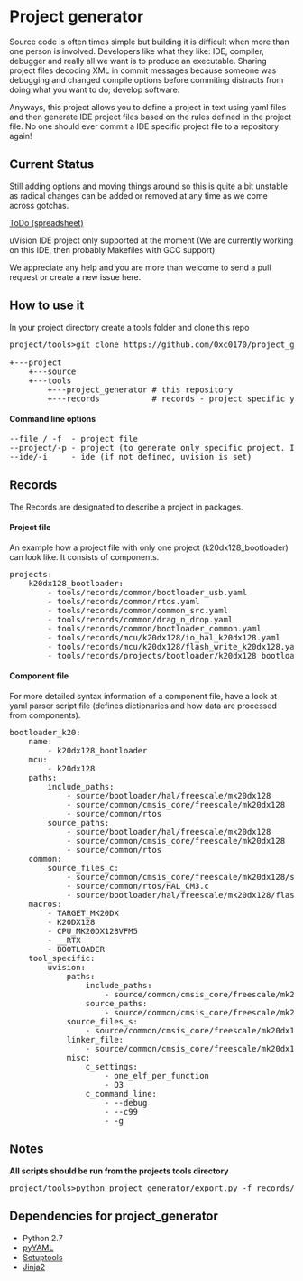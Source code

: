 Project generator
=========================
Source code is often times simple but building it is difficult when more than one person is involved.
Developers like what they like: IDE, compiler, debugger and really all we want is to produce an executable.
Sharing project files decoding XML in commit messages because someone was debugging and changed compile options
before commiting distracts from doing what you want to do; develop software.

Anyways, this project allows you to define a project in text using yaml files and then generate IDE project files
based on the rules defined in the project file. No one should ever commit a IDE specific project file to a repository again!

Current Status
-------------
Still adding options and moving things around so this is quite a bit unstable as radical changes can be added or
removed at any time as we come across gotchas.

[ToDo (spreadsheet)](https://docs.google.com/spreadsheets/d/1M413v3yVtD3YhSptgTLz715ctUT0Wa_--Df9jTVVDLQ/edit?usp=sharing)

uVision IDE project only supported at the moment (We are currently working on this IDE, then probably Makefiles with GCC support)

We appreciate any help and you are more than welcome to send a pull request or create a new issue here.

How to use it
------------
In your project directory create a tools folder and clone this repo

<pre>
project/tools>git clone https://github.com/0xc0170/project_generator.git

+---project
    +---source
    +---tools
        +---project_generator # this repository
        +---records           # records - project specific yaml files
</pre>

#### Command line options

<pre>
--file / -f  - project file
--project/-p - project (to generate only specific project. If not defined, it generates all projects withing a file).
--ide/-i     - ide (if not defined, uvision is set)
</pre>


Records
-----------

The Records are designated to describe a project in packages.

#### Project file
An example how a project file with only one project (k20dx128_bootloader) can look like. It consists of components.

<pre>
projects:
    k20dx128_bootloader:
        - tools/records/common/bootloader_usb.yaml
        - tools/records/common/rtos.yaml
        - tools/records/common/common_src.yaml
        - tools/records/common/drag_n_drop.yaml
        - tools/records/common/bootloader_common.yaml
        - tools/records/mcu/k20dx128/io_hal_k20dx128.yaml
        - tools/records/mcu/k20dx128/flash_write_k20dx128.yaml
        - tools/records/projects/bootloader/k20dx128_bootloader.yaml
</pre>

####  Component file

For more detailed syntax information of a component file, have a look at yaml parser script file (defines dictionaries and how data are processed from components).

<pre>
bootloader_k20:
    name:
        - k20dx128_bootloader
    mcu:
        - k20dx128
    paths:
        include_paths:
            - source/bootloader/hal/freescale/mk20dx128
            - source/common/cmsis_core/freescale/mk20dx128
            - source/common/rtos
        source_paths:
            - source/bootloader/hal/freescale/mk20dx128
            - source/common/cmsis_core/freescale/mk20dx128
            - source/common/rtos
    common:
        source_files_c:
            - source/common/cmsis_core/freescale/mk20dx128/system_MK20D5.c
            - source/common/rtos/HAL_CM3.c
            - source/bootloader/hal/freescale/mk20dx128/flash_erase_read_write.c
    macros:
        - TARGET_MK20DX
        - K20DX128
        - CPU_MK20DX128VFM5
        - __RTX
        - BOOTLOADER
    tool_specific:
        uvision:
            paths:
                include_paths:
                    - source/common/cmsis_core/freescale/mk20dx128/arm
                source_paths:
                    - source/common/cmsis_core/freescale/mk20dx128/arm
            source_files_s:
                - source/common/cmsis_core/freescale/mk20dx128/arm/startup_MK20D5.s
            linker_file:
                - source/common/cmsis_core/freescale/mk20dx128/arm/MK20D5_0x0000.sct
            misc:
                c_settings:
                    - one_elf_per_function
                    - O3
                c_command_line:
                    - --debug
                    - --c99
                    - -g
</pre>

Notes
-----
**All scripts should be run from the projects tools directory**
<pre>
project/tools>python project_generator/export.py -f records/projects.yaml
</pre>

Dependencies for project_generator
-------------------------
* Python 2.7
 * [pyYAML](https://github.com/yaml/pyyaml)
 * [Setuptools](https://pypi.python.org/pypi/distribute)
 * [Jinja2](https://pypi.python.org/pypi/Jinja2)
